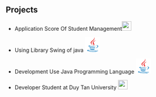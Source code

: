 ## Projects ##
+ Application Score Of Student Management<code><img height="25" width="25" src="https://cdn4.iconfinder.com/data/icons/logos-3/600/React.js_logo-512.png"></code>
+ Using Library Swing of java <a href="https://www.heroku.com/"><a href="https://www.java.com" target="_blank" rel="noreferrer"> <img src="https://raw.githubusercontent.com/devicons/devicon/master/icons/java/java-original.svg" alt="java" width="40" height="40"/> </a>
+ Development Use Java Programming Language  <a href="https://www.heroku.com/"><a href="https://www.java.com" target="_blank" rel="noreferrer"> <img src="https://raw.githubusercontent.com/devicons/devicon/master/icons/java/java-original.svg" alt="java" width="40" height="40"/> </a>

+ Developer Student at Duy Tan University <code><img width="25" height = "25" style="color:white;" src="https://cdn.jsdelivr.net/npm/simple-icons@3.0.1/icons/dev-dot-to.svg"></code>



